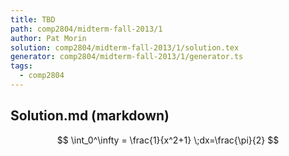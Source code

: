 ```yaml
---
title: TBD
path: comp2804/midterm-fall-2013/1
author: Pat Morin
solution: comp2804/midterm-fall-2013/1/solution.tex
generator: comp2804/midterm-fall-2013/1/generator.ts
tags:
  - comp2804
---
```


## Solution.md (markdown)

$$ \int_0^\infty = \frac{1}{x^2+1} \;dx=\frac{\pi}{2} $$
